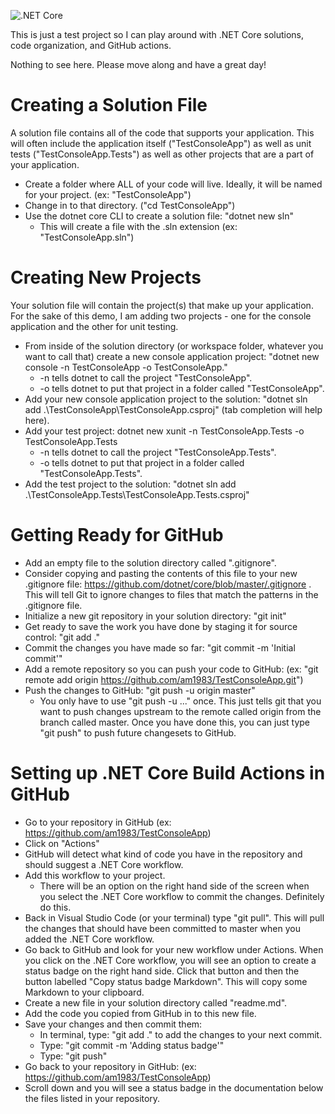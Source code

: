 ![.NET Core](https://github.com/am1983/TestConsoleApp/workflows/.NET%20Core/badge.svg)

This is just a test project so I can play around with .NET Core solutions, code organization, and GitHub actions.

Nothing to see here. Please move along and have a great day!

# Creating a Solution File

A solution file contains all of the code that supports your application. This will often include the application itself ("TestConsoleApp") as well as unit tests ("TestConsoleApp.Tests") as well as other projects that are a part of your application. 

* Create a folder where ALL of your code will live. Ideally, it will be named for your project. (ex: "TestConsoleApp")
* Change in to that directory. ("cd TestConsoleApp")
* Use the dotnet core CLI to create a solution file: "dotnet new sln"
  * This will create a file with the .sln extension (ex: "TestConsoleApp.sln")

# Creating New Projects

Your solution file will contain the project(s) that make up your application. For the sake of this demo, I am adding two projects - one for the console application and the other for unit testing.

* From inside of the solution directory (or workspace folder, whatever you want to call that) create a new console application project:
  "dotnet new console -n TestConsoleApp -o TestConsoleApp."
  * -n tells dotnet to call the project "TestConsoleApp".
  * -o tells dotnet to put that project in a folder called "TestConsoleApp".
* Add your new console application project to the solution: "dotnet sln add .\TestConsoleApp\TestConsoleApp.csproj" (tab completion will help here).
* Add your test project: dotnet new xunit -n TestConsoleApp.Tests -o TestConsoleApp.Tests
  * -n tells dotnet to call the project "TestConsoleApp.Tests".
  * -o tells dotnet to put that project in a folder called "TestConsoleApp.Tests".
* Add the test project to the solution: "dotnet sln add .\TestConsoleApp.Tests\TestConsoleApp.Tests.csproj"

# Getting Ready for GitHub

* Add an empty file to the solution directory called ".gitignore". 
* Consider copying and pasting the contents of this file to your new .gitignore file: https://github.com/dotnet/core/blob/master/.gitignore . This will tell Git to ignore changes to files that match the patterns in the .gitignore file.
* Initialize a new git repository in your solution directory: "git init"
* Get ready to save the work you have done by staging it for source control: "git add ."
* Commit the changes you have made so far: "git commit -m 'Initial commit'"
* Add a remote repository so you can push your code to GitHub: (ex: "git remote add origin https://github.com/am1983/TestConsoleApp.git")
* Push the changes to GitHub: "git push -u origin master"
  * You only have to use "git push -u ..." once. This just tells git that you want to push changes upstream to the remote called origin from the branch called master. Once you have done this, you can just type "git push" to push future changesets to GitHub.

# Setting up .NET Core Build Actions in GitHub

* Go to your repository in GitHub (ex: https://github.com/am1983/TestConsoleApp)
* Click on "Actions"
* GitHub will detect what kind of code you have in the repository and should suggest a .NET Core workflow.
* Add this workflow to your project.
  * There will be an option on the right hand side of the screen when you select the .NET Core workflow to commit the changes. Definitely do this. 
* Back in Visual Studio Code (or your terminal) type "git pull". This will pull the changes that should have been committed to master when you added the .NET Core workflow.
* Go back to GitHub and look for your new workflow under Actions. When you click on the .NET Core workflow, you will see an option to create a status badge on the right hand side. Click that button and then the button labelled "Copy status badge Markdown". This will copy some Markdown to your clipboard.
* Create a new file in your solution directory called "readme.md".
* Add the code you copied from GitHub in to this new file.
* Save your changes and then commit them:
  * In terminal, type: "git add ." to add the changes to your next commit.
  * Type: "git commit -m 'Adding status badge'"
  * Type: "git push"
* Go back to your repository in GitHub: (ex: https://github.com/am1983/TestConsoleApp)
* Scroll down and you will see a status badge in the documentation below the files listed in your repository.
